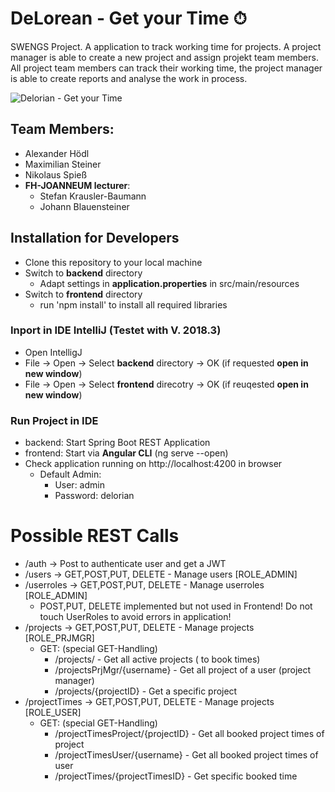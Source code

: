 # DeLorean - Get your Time ⏱

SWENGS Project. A application to track working time for projects. A project manager is able to create a new project and assign projekt team members. All project team members can track their working time, the project manager is able to create reports and analyse the work in process. 

![Delorian - Get your Time](https://media.giphy.com/media/BRpMznCmYTiik/giphy.gif)

## Team Members:
- Alexander Hödl
- Maximilian Steiner
- Nikolaus Spieß
- **FH-JOANNEUM lecturer**: 
    - Stefan Krausler-Baumann
    - Johann Blauensteiner
    
## Installation for Developers
 - Clone this repository to your local machine
 - Switch to **backend** directory
    - Adapt settings in **application.properties** in src/main/resources
 - Switch to **frontend** directory
    - run 'npm install' to install all required libraries
 
### Inport in IDE IntelliJ  (Testet with V. 2018.3)
  - Open IntelligJ
  - File -> Open -> Select **backend** directory -> OK (if requested **open in new window**)
  - File -> Open -> Select **frontend** direcotry -> OK (if reuqested **open in new window**)
  
### Run Project in IDE
  - backend: Start Spring Boot REST Application 
  - frontend: Start via **Angular CLI** (ng serve --open)
  - Check application running on http://localhost:4200 in browser
      - Default Admin:
          - User: admin
          - Password: delorian


# Possible REST Calls
 - /auth -> Post to authenticate user and get a JWT
 - /users -> GET,POST,PUT, DELETE - Manage users [ROLE_ADMIN]
 - /userroles -> GET,POST,PUT, DELETE - Manage userroles [ROLE_ADMIN]
    - POST,PUT, DELETE implemented but not used in Frontend! Do not touch UserRoles to avoid errors in application!
 - /projects -> GET,POST,PUT, DELETE - Manage projects [ROLE_PRJMGR]
    - GET: (special GET-Handling)
        - /projects/ - Get all active projects ( to book times)
        - /projectsPrjMgr/{username} - Get all project of a user (project manager)
        - /projects/{projectID} - Get a specific project
 - /projectTimes ->  GET,POST,PUT, DELETE - Manage projects [ROLE_USER]
    - GET: (special GET-Handling)
        - /projectTimesProject/{projectID} - Get all booked project times of project
        - /projectTimesUser/{username} - Get all booked project times of user
        - /projectTimes/{projectTimesID} - Get specific booked time
